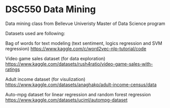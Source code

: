 # DSC550 Data Mining

Data mining class from Bellevue Univeristy Master of Data Science program

Datasets used are following:

Bag of words for text modeling (text sentiment, logics regression and SVM regression)
https://www.kaggle.com/c/word2vec-nlp-tutorial/code

Video game sales dataset (for data exploration)
https://www.kaggle.com/datasets/rush4ratio/video-game-sales-with-ratings

Adult income dataset (for visulization)
https://www.kaggle.com/datasets/anaghakp/adult-income-census/data

Auto-mpg dataset for linear regression and random forest regression
https://www.kaggle.com/datasets/uciml/autompg-dataset

